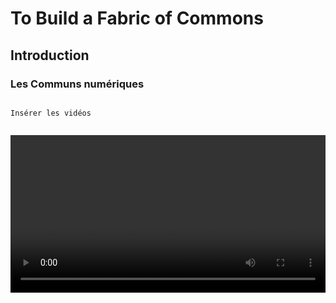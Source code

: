 # To Build a Fabric of Commons


## Introduction

### Les Communs numériques

```{note}

Insérer les vidéos


```

<video controls width="100%">
<source src="../../../_static/assets/Videos/tne_magistere_communs_numeriques_sketchnote-720p.mp4" type="video/mp4" />

</video>